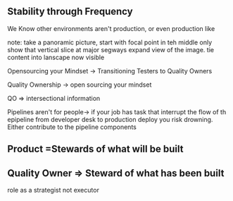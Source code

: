 ## Stability through Frequency 
We Know
other environments aren't production, or even production like

note: take a panoramic picture, start with focal point in teh middle only show that vertical slice
at major segways expand view of the image. tie content into lanscape now visible

Opensourcing your Mindset -> Transitioning Testers to Quality Owners

Quality Ownership -> open sourcing your mindset

QO => intersectional information

Pipelines aren't for people-> if your job has task that interrupt the flow of th epipeline from developer desk to production deploy you risk drowning.
Either contribute to the pipeline components 



## Product =Stewards of what will be built
## Quality Owner => Steward of what has been built

role as a strategist not executor